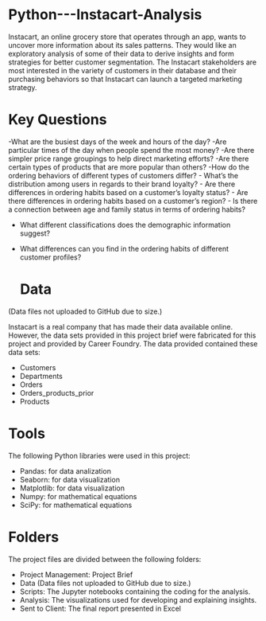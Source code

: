 # Python---Instacart-Analysis
Instacart, an online grocery store that operates through an app, wants to uncover more information about its sales patterns. They would like an exploratory analysis of some of their data to derive insights and form strategies for better customer segmentation. The Instacart stakeholders are most interested in the variety of customers in their database and their purchasing behaviors so that Instacart can launch a targeted marketing strategy.

# Key Questions

  -What are the busiest days of the week and hours of the day?
  -Are particular times of the day when people spend the most money?
  -Are there simpler price range groupings to help direct marketing efforts?
  -Are there certain types of products that are more popular than others?
  -How do the ordering behaviors of different types of customers differ?
    - What’s the distribution among users in regards to their brand loyalty?
    - Are there differences in ordering habits based on a customer’s loyalty status?
    - Are there differences in ordering habits based on a customer’s region?
    - Is there a connection between age and family status in terms of ordering habits?
  - What different classifications does the demographic information suggest?
  - What differences can you find in the ordering habits of different customer profiles?

     # Data
     
(Data files not uploaded to GitHub due to size.)

Instacart is a real company that has made their data available online. However, the data sets provided in this project brief were fabricated for this project and provided by Career Foundry. The data provided contained these data sets:

- Customers
- Departments
- Orders
- Orders_products_prior
- Products

# Tools
The following Python libraries were used in this project:

- Pandas: for data analization
- Seaborn: for data visualization
- Matplotlib: for data visualization
- Numpy: for mathematical equations
- SciPy: for mathematical equations

# Folders

The project files are divided between the following folders:

- Project Management: Project Brief
- Data (Data files not uploaded to GitHub due to size.)
- Scripts: The Jupyter notebooks containing the coding for the analysis.
- Analysis: The visualizations used for developing and explaining insights.
- Sent to Client: The final report presented in Excel



